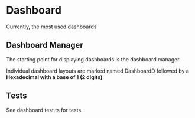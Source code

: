 # Dashboard

Currently, the most used dashboards

## Dashboard Manager

The starting point for displaying dashboards is the dashboard manager.

Individual dashboard layouts are marked named DashboardD followed by a **Hexadecimal with a base of 1 (2 digits)**

## Tests
See dashboard.test.ts for tests.
